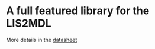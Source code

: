 # A full featured library for the LIS2MDL
More details in the [datasheet](https://www.st.com/content/ccc/resource/technical/document/datasheet/group3/29/13/d1/e0/9a/4d/4f/30/DM00395193/files/DM00395193.pdf/jcr:content/translations/en.DM00395193.pdf)
